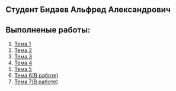 

## Студент Бидаев Альфред Александрович

## Выполненые работы:
1. [Тема 1](https://github.com/Wrdalf/SoftwareEngineering/blob/main/Tema-1/Tema-1.md)
2. [Тема 2](https://github.com/Wrdalf/SoftwareEngineering/blob/main/%D1%82%D0%B5%D0%BC%D0%B0-2/Tema2.md)
3. [Тема 3](https://github.com/Wrdalf/SoftwareEngineering/blob/main/Tema-3/Tema3.md)
4. [Тема 4](https://github.com/Wrdalf/SoftwareEngineering/blob/main/Tema-4/Tema-4.md)
5. [Тема 5](https://github.com/Wrdalf/SoftwareEngineering/blob/main/Tema-5/Tema-5.md)
6. [Тема 6(В работе)]()
7. [Тема 7(В работе)]()




